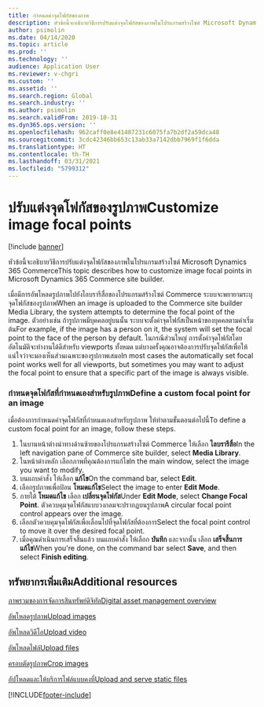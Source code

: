 ```yaml
---
title: กำหนดค่าจุดโฟกัสของภาพ
description: หัวข้อนี้จะอธิบายวิธีการปรับแต่งจุดโฟกัสของภาพในโปรแกรมสร้างไซต์ Microsoft Dynamics 365 Commerce
author: psimolin
ms.date: 04/14/2020
ms.topic: article
ms.prod: ''
ms.technology: ''
audience: Application User
ms.reviewer: v-chgri
ms.custom: ''
ms.assetid: ''
ms.search.region: Global
ms.search.industry: ''
ms.author: psimolin
ms.search.validFrom: 2019-10-31
ms.dyn365.ops.version: ''
ms.openlocfilehash: 962caff0e8e41487231c6075fa7b2df2a59dca48
ms.sourcegitcommit: 3cdc42346bb653c13ab33a7142dbb7969f1f6dda
ms.translationtype: HT
ms.contentlocale: th-TH
ms.lasthandoff: 03/31/2021
ms.locfileid: "5799312"
---
```

# <a name="customize-image-focal-points"></a><span data-ttu-id="bb182-103">ปรับแต่งจุดโฟกัสของรูปภาพ</span><span class="sxs-lookup"><span data-stu-id="bb182-103">Customize image focal points</span></span>

[!include [banner](includes/banner.md)]

<span data-ttu-id="bb182-104">หัวข้อนี้จะอธิบายวิธีการปรับแต่งจุดโฟกัสของภาพในโปรแกรมสร้างไซต์ Microsoft Dynamics 365 Commerce</span><span class="sxs-lookup"><span data-stu-id="bb182-104">This topic describes how to customize image focal points in Microsoft Dynamics 365 Commerce site builder.</span></span>

<span data-ttu-id="bb182-105">เมื่อมีการอัพโหลดรูปภาพไปยังไลบรารีสื่อของโปรแกรมสร้างไซต์ Commerce ระบบจะพยายามระบุจุดโฟกัสของรูปภาพ</span><span class="sxs-lookup"><span data-stu-id="bb182-105">When an image is uploaded to the Commerce site builder Media Library, the system attempts to determine the focal point of the image.</span></span> <span data-ttu-id="bb182-106">ตัวอย่างเช่น ถ้ารูปภาพมีบุคคลอยู่บนนั้น ระบบจะตั้งค่าจุดโฟกัสเป็นหน้าของบุคคลตามค่าเริ่มต้น</span><span class="sxs-lookup"><span data-stu-id="bb182-106">For example, if the image has a person on it, the system will set the focal point to the face of the person by default.</span></span> <span data-ttu-id="bb182-107">ในกรณีส่วนใหญ่ การตั้งค่าจุดโฟกัสโดยอัตโนมัติจะทำงานได้ดีสำหรับ viewports ทั้งหมด แต่บางครั้งคุณอาจต้องการปรับจุดโฟกัสเพื่อให้แน่ใจว่าจะมองเห็นส่วนเฉพาะของรูปภาพเสมอ</span><span class="sxs-lookup"><span data-stu-id="bb182-107">In most cases the automatically set focal point works well for all viewports, but sometimes you may want to adjust the focal point to ensure that a specific part of the image is always visible.</span></span>

### <a name="define-a-custom-focal-point-for-an-image"></a><span data-ttu-id="bb182-108">กำหนดจุดโฟกัสที่กำหนดเองสำหรับรูปภาพ</span><span class="sxs-lookup"><span data-stu-id="bb182-108">Define a custom focal point for an image</span></span>

<span data-ttu-id="bb182-109">เมื่อต้องการกำหนดค่าจุดโฟกัสที่กำหนดเองสำหรับรูปภาพ ให้ทำตามขั้นตอนต่อไปนี้</span><span class="sxs-lookup"><span data-stu-id="bb182-109">To define a custom focal point for an image, follow these steps.</span></span>

1. <span data-ttu-id="bb182-110">ในบานหน้าต่างนำทางด้านซ้ายของโปรแกรมสร้างไซต์ Commerce ให้เลือก **ไลบรารีสื่อ**</span><span class="sxs-lookup"><span data-stu-id="bb182-110">In the left navigation pane of Commerce site builder, select **Media Library**.</span></span>
1. <span data-ttu-id="bb182-111">ในหน้าต่างหลัก เลือกภาพที่คุณต้องการแก้ไข</span><span class="sxs-lookup"><span data-stu-id="bb182-111">In the main window, select the image you want to modify.</span></span>
1. <span data-ttu-id="bb182-112">บนแถบคำสั่ง ให้เลือก **แก้ไข**</span><span class="sxs-lookup"><span data-stu-id="bb182-112">On the command bar, select **Edit**.</span></span>
1. <span data-ttu-id="bb182-113">เลือกรูปภาพเพื่อป้อน **โหมดแก้ไข**</span><span class="sxs-lookup"><span data-stu-id="bb182-113">Select the image to enter **Edit Mode**.</span></span>
1. <span data-ttu-id="bb182-114">ภายใต้ **โหมดแก้ไข** เลือก **เปลี่ยนจุดโฟกัส**</span><span class="sxs-lookup"><span data-stu-id="bb182-114">Under **Edit Mode**, select **Change Focal Point**.</span></span> <span data-ttu-id="bb182-115">ตัวควบคุมจุดโฟกัสแบบวงกลมจะปรากฏบนรูปภาพ</span><span class="sxs-lookup"><span data-stu-id="bb182-115">A circular focal point control appears over the image.</span></span>
1. <span data-ttu-id="bb182-116">เลือกตัวควบคุมจุดโฟกัสเพื่อเลื่อนไปที่จุดโฟกัสที่ต้องการ</span><span class="sxs-lookup"><span data-stu-id="bb182-116">Select the focal point control to move it over the desired focal point.</span></span>
1. <span data-ttu-id="bb182-117">เมื่อคุณดำเนินการเสร็จสิ้นแล้ว บนแถบคำสั่ง ให้เลือก **บันทึก** และจากนั้น เลือก **เสร็จสิ้นการแก้ไข**</span><span class="sxs-lookup"><span data-stu-id="bb182-117">When you're done, on the command bar select **Save**, and then select **Finish editing**.</span></span>

## <a name="additional-resources"></a><span data-ttu-id="bb182-118">ทรัพยากรเพิ่มเติม</span><span class="sxs-lookup"><span data-stu-id="bb182-118">Additional resources</span></span>

[<span data-ttu-id="bb182-119">ภาพรวมของการจัดการสินทรัพย์ดิจิทัล</span><span class="sxs-lookup"><span data-stu-id="bb182-119">Digital asset management overview</span></span>](dam-overview.md)

[<span data-ttu-id="bb182-120">อัพโหลดรูปภาพ</span><span class="sxs-lookup"><span data-stu-id="bb182-120">Upload images</span></span>](dam-upload-images.md)

[<span data-ttu-id="bb182-121">อัพโหลดวิดีโอ</span><span class="sxs-lookup"><span data-stu-id="bb182-121">Upload video</span></span>](dam-upload-video.md)

[<span data-ttu-id="bb182-122">อัพโหลดไฟล์</span><span class="sxs-lookup"><span data-stu-id="bb182-122">Upload files</span></span>](dam-upload-files.md)

[<span data-ttu-id="bb182-123">ครอบตัดรูปภาพ</span><span class="sxs-lookup"><span data-stu-id="bb182-123">Crop images</span></span>](dam-crop-images.md)

[<span data-ttu-id="bb182-124">อัปโหลดและให้บริการไฟล์แบบคงที่</span><span class="sxs-lookup"><span data-stu-id="bb182-124">Upload and serve static files</span></span>](upload-serve-static-files.md)


[!INCLUDE[footer-include](../includes/footer-banner.md)]
